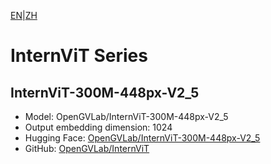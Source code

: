 [EN](README.md)|[ZH](../../../../zh/general_embedding/cross_modal_embedding/internvit_series/README.md)
# InternViT Series

## InternViT-300M-448px-V2_5
- Model: OpenGVLab/InternViT-300M-448px-V2_5
- Output embedding dimension: 1024
- Hugging Face: [OpenGVLab/InternViT-300M-448px-V2_5](https://huggingface.co/OpenGVLab/InternViT-300M-448px-V2_5)
- GitHub: [OpenGVLab/InternViT](https://github.com/OpenGVLab/InternViT) 
